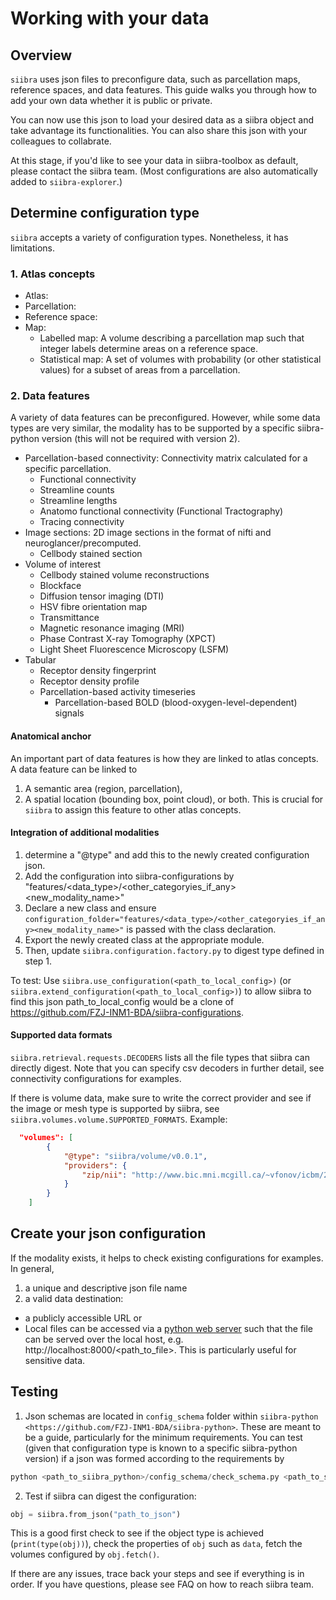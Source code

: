 # Working with your data


## Overview

`siibra` uses json files to preconfigure data, such as parcellation maps, reference spaces,
and data features. This guide walks you through how to add your own data whether it
is public or private.

You can now use this json to load your desired data as a siibra object and take
advantage its functionalities. You can also share this json with your colleagues
to collabrate.

At this stage, if you'd like to see your data in siibra-toolbox as default,
please contact the siibra team. (Most configurations are also automatically
added to ``siibra-explorer``.)


## Determine configuration type

`siibra` accepts a variety of configuration types. Nonetheless, it has limitations. 

### 1. Atlas concepts
- Atlas: 
- Parcellation:
- Reference space:
- Map: 
  - Labelled map: A volume describing a parcellation map such that integer labels determine areas on a reference space.
  - Statistical map: A set of volumes with probability (or other statistical values) for a subset of areas from a parcellation.

### 2. Data features
A variety of data features can be preconfigured. However, while some data types are very similar, the modality has to
be supported by a specific siibra-python version (this will not be required with version 2).

- Parcellation-based connectivity: Connectivity matrix calculated for a specific parcellation.
  - Functional connectivity
  - Streamline counts
  - Streamline lengths
  - Anatomo functional connectivity (Functional Tractography)
  - Tracing connectivity
- Image sections: 2D image sections in the format of nifti and neuroglancer/precomputed.
  - Cellbody stained section
- Volume of interest
  - Cellbody stained volume reconstructions
  - Blockface
  - Diffusion tensor imaging (DTI)
  - HSV fibre orientation map
  - Transmittance
  - Magnetic resonance imaging (MRI)
  - Phase Contrast X-ray Tomography (XPCT)
  - Light Sheet Fluorescence Microscopy (LSFM)
- Tabular
  - Receptor density fingerprint
  - Receptor density profile
  - Parcellation-based activity timeseries
    - Parcellation-based BOLD (blood-oxygen-level-dependent) signals

#### Anatomical anchor
An important part of data features is how they are linked to atlas concepts. A data feature can be linked to
1. A semantic area (region, parcellation),
2. A spatial location (bounding box, point cloud),
or both. This is crucial for `siibra` to assign this feature to other atlas concepts.

#### Integration of additional modalities

1. determine a "@type" and add this to the newly created configuration json.
2. Add the configuration into siibra-configurations by "features/<data_type>/<other_categoryies_if_any><new_modality_name>"
3. Declare a new class and ensure `configuration_folder="features/<data_type>/<other_categoryies_if_any><new_modality_name>"` is passed with the class declaration.
4. Export the newly created class at the appropriate module. 
5. Then, update `siibra.configuration.factory.py` to digest type defined in step 1.

To test:
Use `siibra.use_configuration(<path_to_local_config>)` (or `siibra.extend_configuration(<path_to_local_config>)`) to allow siibra to find this json path_to_local_config would be a clone of https://github.com/FZJ-INM1-BDA/siibra-configurations.

#### Supported data formats

``siibra.retrieval.requests.DECODERS`` lists all the file types that siibra can directly digest. Note that you can specify csv decoders in further detail, see connectivity configurations for examples.

If there is volume data, make sure to write the correct provider and see if the image or mesh type is supported by siibra, see ``siibra.volumes.volume.SUPPORTED_FORMATS``. Example:
```json
  "volumes": [
		{
			"@type": "siibra/volume/v0.0.1",
			"providers": {
				"zip/nii": "http://www.bic.mni.mcgill.ca/~vfonov/icbm/2009/mni_icbm152_nlin_asym_09c_nifti.zip mni_icbm152_t1_tal_nlin_asym_09c.nii"
			}
		}
	]
```

## Create your json configuration

If the modality exists, it helps to check existing configurations for examples.
In general, 

1. a unique and descriptive json file name
2. a valid data destination:
  - a publicly accessible URL or
  - Local files can be accessed via a [python web server](https://docs.python.org/3/library/http.server.html) such that the file can be served over the local host, e.g. http://localhost:8000/<path_to_file>. This is particularly useful for sensitive data.


## Testing
1. Json schemas are located in ``config_schema`` folder within `siibra-python <https://github.com/FZJ-INM1-BDA/siibra-python>`. These are meant to be a guide, particularly for the minimum requirements. You can test (given that configuration type is known to a specific siibra-python version) if a json was formed according to the requirements by
```python
python <path_to_siibra_python>/config_schema/check_schema.py <path_to_siibra_config>
```
2. Test if siibra can digest the configuration:
```python
obj = siibra.from_json("path_to_json")
```
This is a good first check to see if the object type is achieved (``print(type(obj))``), check the properties of ``obj`` such as `data`, fetch the volumes configured by `obj.fetch()`.

If there are any issues, trace back your steps and see if everything is in order. If you have questions, please see FAQ on how to reach siibra team.
